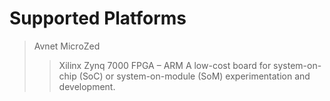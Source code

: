 Supported Platforms
==

> Avnet MicroZed
> > Xilinx Zynq 7000 FPGA – ARM
> > A low-cost board for system-on-chip (SoC) or system-on-module (SoM) experimentation and development.




